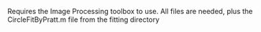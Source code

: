 Requires the Image Processing toolbox to use. All files are needed, plus the CircleFitByPratt.m file from the fitting directory
